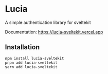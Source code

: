 # Lucia

A simple authentication library for sveltekit

Documentation: https://lucia-sveltekit.vercel.app

## Installation

```
npm install lucia-sveltekit
pnpm add lucia-sveltekit
yarn add lucia-sveltekit
```